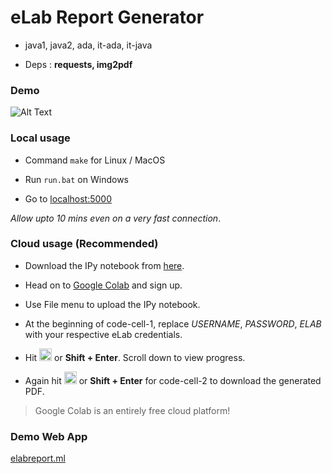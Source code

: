 # eLab Report Generator

- java1, java2, ada, it-ada, it-java

- Deps : __requests, img2pdf__

### Demo

![Alt Text](https://github.com/rounakdatta/elab-report-maker/blob/master/demo.gif)

### Local usage

- Command ```make``` for Linux / MacOS
- Run ```run.bat``` on Windows

- Go to [localhost:5000](http://localhost:5000)

_Allow upto 10 mins even on a very fast connection_.

### Cloud usage (Recommended)

- Download the IPy notebook from [here](https://drive.google.com/file/d/1lygxHEzapqqRFKgBxy_gRsjFK2ldGX-B/view?usp=sharing).

- Head on to [Google Colab](https://colab.research.google.com) and sign up.

- Use File menu to upload the IPy notebook.

- At the beginning of code-cell-1, replace *USERNAME*, *PASSWORD*, *ELAB* with your respective eLab credentials.

- Hit <img src="https://image.freepik.com/free-icon/round-play-button_318-121636.jpg" data-canonical-src="https://image.freepik.com/free-icon/round-play-button_318-121636.jpg" width="20" height="20" /> or **Shift + Enter**.
  Scroll down to view progress.
  
- Again hit <img src="https://image.freepik.com/free-icon/round-play-button_318-121636.jpg" data-canonical-src="https://image.freepik.com/free-icon/round-play-button_318-121636.jpg" width="20" height="20" /> or **Shift + Enter** for code-cell-2 to download the generated PDF.

>Google Colab is an entirely free cloud platform!

### Demo Web App

[elabreport.ml](http://elabreport.ml)
